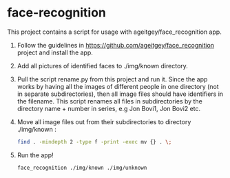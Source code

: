 # face-recognition

This project contains a script for usage with ageitgey/face_recognition app.


1. Follow the guidelines in https://github.com/ageitgey/face_recognition project 
   and install the app.

2. Add all pictures of identified faces to ./img/known directory.

3. Pull the script rename.py from this project and run it.
   Since the app works by having all the images of different people in one directory (not in separate subdirectories),
   then all image files should have identifiers in the filename.
   This script renames all files in subdirectories by the directory name + number in series, e.g Jon Bovi1, Jon Bovi2 etc.

4. Move all image files out from their subdirectories to directory ./img/known :
   ```bash
   find . -mindepth 2 -type f -print -exec mv {} . \;
   ```
5. Run the app!
   ```bash
   face_recognition ./img/known ./img/unknown
   ```
